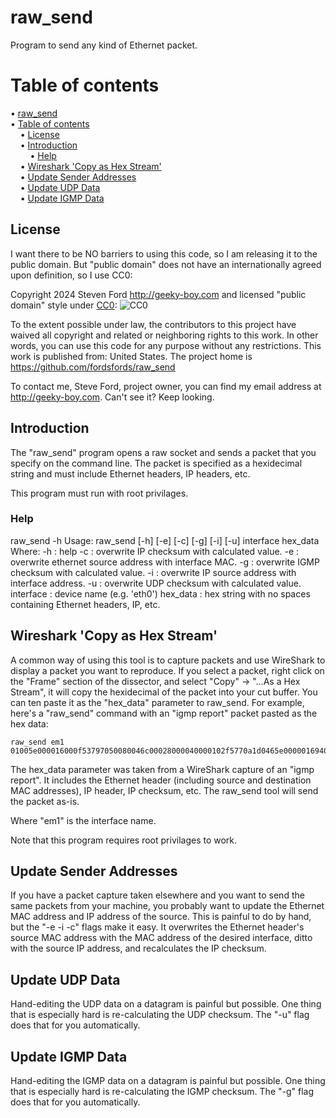 # raw_send

Program to send any kind of Ethernet packet.


# Table of contents

<!-- mdtoc-start -->
&bull; [raw_send](#raw_send)  
&bull; [Table of contents](#table-of-contents)  
&nbsp;&nbsp;&nbsp;&nbsp;&bull; [License](#license)  
&nbsp;&nbsp;&nbsp;&nbsp;&bull; [Introduction](#introduction)  
&nbsp;&nbsp;&nbsp;&nbsp;&nbsp;&nbsp;&nbsp;&nbsp;&bull; [Help](#help)  
&nbsp;&nbsp;&nbsp;&nbsp;&bull; [Wireshark 'Copy as Hex Stream'](#wireshark-copy-as-hex-stream)  
&nbsp;&nbsp;&nbsp;&nbsp;&bull; [Update Sender Addresses](#update-sender-addresses)  
&nbsp;&nbsp;&nbsp;&nbsp;&bull; [Update UDP Data](#update-udp-data)  
&nbsp;&nbsp;&nbsp;&nbsp;&bull; [Update IGMP Data](#update-igmp-data)  
<!-- TOC created by '/home/sford/bin/mdtoc.pl README.md' (see https://github.com/fordsfords/mdtoc) -->
<!-- mdtoc-end -->

## License

I want there to be NO barriers to using this code, so I am releasing it to the public domain.  But "public domain" does not have an internationally agreed upon definition, so I use CC0:

Copyright 2024 Steven Ford http://geeky-boy.com and licensed
"public domain" style under
[CC0](http://creativecommons.org/publicdomain/zero/1.0/):
![CC0](https://licensebuttons.net/p/zero/1.0/88x31.png "CC0")

To the extent possible under law, the contributors to this project have
waived all copyright and related or neighboring rights to this work.
In other words, you can use this code for any purpose without any
restrictions.  This work is published from: United States.  The project home
is https://github.com/fordsfords/raw_send

To contact me, Steve Ford, project owner, you can find my email address
at http://geeky-boy.com.  Can't see it?  Keep looking.


## Introduction

The "raw_send" program opens a raw socket and sends a packet that you specify
on the command line. The packet is specified as a hexidecimal string and must
include Ethernet headers, IP headers, etc.

This program must run with root privilages.


### Help

raw_send -h
Usage: raw_send [-h] [-e] [-c] [-g] [-i] [-u] interface hex_data
Where:
-h : help
-c : overwrite IP checksum with calculated value.
-e : overwrite ethernet source address with interface MAC.
-g : overwrite IGMP checksum with calculated value.
-i : overwrite IP source address with interface address.
-u : overwrite UDP checksum with calculated value.
interface : device name (e.g. 'eth0')
hex_data : hex string with no spaces containing Ethernet headers, IP, etc.


## Wireshark 'Copy as Hex Stream'

A common way of using this tool is to capture packets and use WireShark to
display a packet you want to reproduce.
If you select a packet, right click on the "Frame" section of the dissector,
and select "Copy" -> "...As a Hex Stream", it will copy the hexidecimal
of the packet into your cut buffer.
You can ten paste it as the "hex_data" parameter to raw_send.
For example, here's a "raw_send" command with an "igmp report" packet
pasted as the hex data:
````
raw_send em1 01005e000016000f53797050080046c00028000040000102f5770a1d0465e0000016940400002200e78d0000000104000000ef65030b
````
The hex_data parameter was taken from a WireShark capture of an "igmp report".
It includes the Ethernet header (including source and destination MAC
addresses), IP header, IP checksum, etc.
The raw_send tool will send the packet as-is.

Where "em1" is the interface name.

Note that this program requires root privilages to work.

## Update Sender Addresses

If you have a packet capture taken elsewhere and you want to send the
same packets from your machine, you probably want to update the Ethernet
MAC address and IP address of the source.
This is painful to do by hand, but the "-e -i -c" flags make it easy.
It overwrites the Ethernet header's source MAC address with the MAC
address of the desired interface, ditto with the source IP address,
and recalculates the IP checksum.

## Update UDP Data

Hand-editing the UDP data on a datagram is painful but possible.
One thing that is especially hard is re-calculating the UDP checksum.
The "-u" flag does that for you automatically.

## Update IGMP Data

Hand-editing the IGMP data on a datagram is painful but possible.
One thing that is especially hard is re-calculating the IGMP checksum.
The "-g" flag does that for you automatically.
